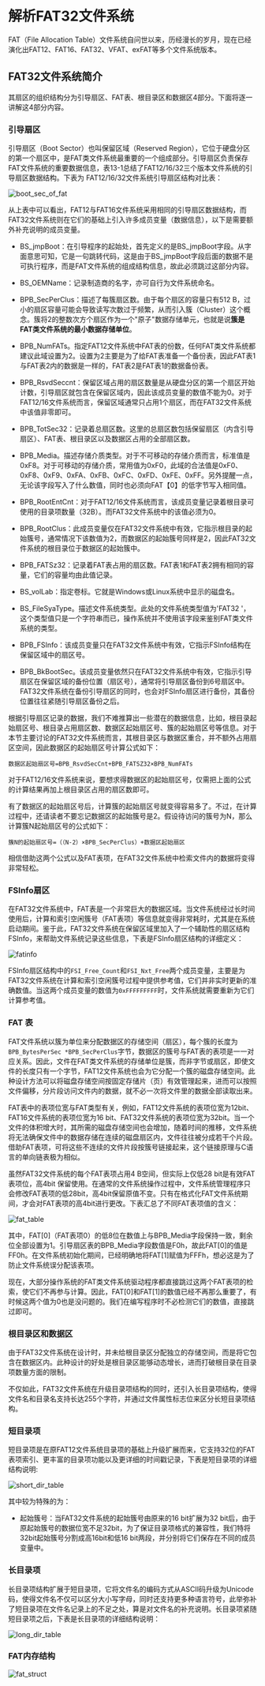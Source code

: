 # 解析FAT32文件系统
FAT（File Allocation Table）文件系统自问世以来，历经漫长的岁月，现在已经演化出FAT12、FAT16、FAT32、VFAT、exFAT等多个文件系统版本。

## FAT32文件系统简介
其扇区的组织结构分为引导扇区、FAT表、根目录区和数据区4部分。下面将逐一讲解这4部分内容。

### 引导扇区
引导扇区（Boot Sector）也叫保留区域（Reserved Region），它位于硬盘分区的第一个扇区中，是FAT类文件系统最重要的一个组成部分。引导扇区负责保存FAT文件系统的重要数据信息，表13-1总结了FAT12/16/32三个版本文件系统的引导扇区数据结构。下表为 FAT12/16/32文件系统引导扇区结构对比表：

![boot_sec_of_fat](README.assets/boot_sec_of_fat.png)

从上表中可以看出，FAT12与FAT16文件系统采用相同的引导扇区数据结构，而FAT32文件系统则在它们的基础上引入许多成员变量（数据信息），以下是需要额外补充说明的成员变量。

- BS_jmpBoot：在引导程序的起始处，首先定义的是BS_jmpBoot字段。从字面意思可知，它是一句跳转代码，这是由于BS_jmpBoot字段后面的数据不是可执行程序，而是FAT文件系统的组成结构信息，故此必须跳过这部分内容。

- BS_OEMName：记录制造商的名字，亦可自行为文件系统命名。

- BPB_SecPerClus：描述了每簇扇区数。由于每个扇区的容量只有512 B，过小的扇区容量可能会导致读写次数过于频繁，从而引入簇（Cluster）这个概念。簇将2的整数次方个扇区作为一个"原子"数据存储单元，也就是说**簇是FAT类文件系统的最小数据存储单位**。

- BPB_NumFATs。指定FAT12文件系统中FAT表的份数，任何FAT类文件系统都建议此域设置为2。设置为2主要是为了给FAT表准备一个备份表，因此FAT表1与FAT表2内的数据是一样的，FAT表2是FAT表1的数据备份表。

- BPB_RsvdSeccnt：保留区域占用的扇区数量是从硬盘分区的第一个扇区开始计数，引导扇区就包含在保留区域内，因此该成员变量的数值不能为0。对于FAT12/16文件系统而言，保留区域通常只占用1个扇区，而在FAT32文件系统中该值非零即可。

- BPB_TotSec32：记录着总扇区数。这里的总扇区数包括保留扇区（内含引导扇区）、FAT表、根目录区以及数据区占用的全部扇区数。

- BPB_Media。描述存储介质类型。对于不可移动的存储介质而言，标准值是0xF8。对于可移动的存储介质，常用值为0xF0，此域的合法值是0xF0、0xF8、0xF9、0xFA、0xFB、0xFC、0xFD、0xFE、0xFF。另外提醒一点，无论该字段写入了什么数值，同时也必须向FAT【0】的低字节写入相同值。

- BPB_RootEntCnt：对于FAT12/16文件系统而言，该成员变量记录着根目录可使用的目录项数量（32B）。而FAT32文件系统中的该值必须为0。

- BPB_RootClus：此成员变量仅在FAT32文件系统中有效，它指示根目录的起始簇号，通常情况下该数值为2，而数据区的起始簇号同样是2，因此FAT32文件系统的根目录位于数据区的起始簇中。

- BPB_FATSz32：记录着FAT表占用的扇区数。FAT表1和FAT表2拥有相同的容量，它们的容量均由此值记录。

- BS_volLab：指定卷标。它就是Windows或Linux系统中显示的磁盘名。

- BS_FileSyaType。描述文件系统类型。此处的文件系统类型值为'FAT32 '，这个类型值只是一个字符串而已，操作系统并不使用该字段来鉴别FAT类文件系统的类型。

- BPB_FSInfo：该成员变量只在FAT32文件系统中有效，它指示FSInfo结构在保留区域中的扇区号。

- BPB_BkBootSec。该成员变量依然只在FAT32文件系统中有效，它指示引导扇区在保留区域的备份位置（扇区号），通常将引导扇区备份到6号扇区中。FAT32文件系统在备份引导扇区的同时，也会对FSInfo扇区进行备份，其备份位置往往紧随引导扇区备份之后。

根据引导扇区记录的数据，我们不难推算出一些潜在的数据信息，比如，根目录起始扇区号、根目录占用扇区数、数据区起始扇区号、簇的起始扇区号等信息。对于本节主要讨论的FAT32文件系统而言，其根目录区与数据区重合，并不额外占用扇区空间，因此数据区的起始扇区号计算公式如下：

`数据区起始扇区号=BPB_RsvdSecCnt+BPB_FATSZ32×BPB_NumFATs`

对于FAT12/16文件系统来说，要想求得数据区的起始扇区号，仅需把上面的公式的计算结果再加上根目录区占用的扇区数即可。

有了数据区的起始扇区号后，计算簇的起始扇区号就变得容易多了。不过，在计算过程中，还请读者不要忘记数据区的起始簇号是2。假设待访问的簇号为N，那么计算簇N起始扇区号的公式如下：

`簇N的起始扇区号=（（N-2）×BPB_SecPerClus）+数据区起始扇区`

相信借助这两个公式以及FAT表项，在FAT32文件系统中检索文件内的数据将变得非常轻松。

### FSInfo扇区

在FAT32文件系统中，FAT表是一个非常巨大的数据区域。当文件系统经过长时间使用后，计算和索引空闲簇号（FAT表项）等信息就变得非常耗时，尤其是在系统启动期间。鉴于此，FAT32文件系统在保留区域里加入了一个辅助性的扇区结构FSInfo，来帮助文件系统记录这些信息，下表是FSInfo扇区结构的详细定义：

![fatinfo](README.assets/fatinfo.png)

FSInfo扇区结构中的`FSI_Free_Count`和`FSI_Nxt_Free`两个成员变量，主要是为FAT32文件系统在计算和索引空闲簇号过程中提供参考值，它们并非实时更新的准确数值。当这两个成员变量的数值为`0xFFFFFFFFF`时，文件系统就需要重新为它们计算参考值。

### FAT 表
FAT文件系统以簇为单位来分配数据区的存储空间（扇区），每个簇的长度为`BPB_BytesPerSec *BPB_SecPerClus`字节，数据区的簇号与FAT表的表项是一一对应关系。因此，文件在FAT类文件系统的存储单位是簇，而非字节或扇区，即使文件的长度只有一个字节，FAT12文件系统也会为它分配一个簇的磁盘存储空间。此种设计方法可以将磁盘存储空间按固定存储片（页）有效管理起来，进而可以按照文件偏移，分片段访问文件内的数据，就不必一次将文件里的数据全部读取出来。

FAT表中的表项位宽与FAT类型有关，例如，FAT12文件系统的表项位宽为12bit、FAT16文件系统的表项位宽为16 bit、FAT32文件系统的表项位宽为32bit。当一个文件的体积增大时，其所需的磁盘存储空间也会增加，随着时间的推移，文件系统将无法确保文件中的数据存储在连续的磁盘扇区内，文件往往被分成若干个片段。借助FAT表项，可将这些不连续的文件片段按簇号链接起来，这个链接原理与C语言的单向链表极为相似。

虽然FAT32文件系统的每个FAT表项占用4 B空间，但实际上仅低28 bit是有效FAT表项位，高4bit 保留使用。在通常的文件系统操作过程中，文件系统管理程序只会修改FAT表项的低28bit，高4bit保留原值不变。只有在格式化FAT文件系统期间，才会对FAT表项的高4bit进行更改。下表汇总了不同FAT表项值的含义：

![fat_table](README.assets/fat_table.png)

其中，FAT[0]（FAT表项0）的低8位在数值上与BPB_Media字段保持一致，剩余位全部设置为1。引导扇区表的BPB_Media字段数值是F0h，故此FAT[0]的值是FF0h。在文件系统初始化期间，已经明确地将FAT[1]赋值为FFFh，想必这是为了防止文件系统误分配该表项。

现在，大部分操作系统的FAT类文件系统驱动程序都直接跳过这两个FAT表项的检索，使它们不再参与计算。因此，FAT[0]和FAT[1]的数值已经不再那么重要了，有时候这两个值为0也是没问题的。我们在编写程序时不必检测它们的数值，直接跳过即可。

### 根目录区和数据区
由于FAT32文件系统在设计时，并未给根目录区分配独立的存储空间，而是将它包含在数据区内。此种设计的好处是根目录区能够动态增长，进而打破根目录在目录项数量方面的限制。

不仅如此，FAT32文件系统在升级目录项结构的同时，还引入长目录项结构，使得文件名和目录名支持长达255个字符，并通过文件属性标志位来区分长短目录项结构。

### 短目录项
短目录项是在原FAT12文件系统目录项的基础上升级扩展而来，它支持32位的FAT表项索引、更丰富的目录项功能以及更详细的时间戳记录，下表是短目录项的详细结构说明:

![short_dir_table](README.assets/short_dir_table.png)

其中较为特殊的为：

- 起始簇号：当FAT32文件系统的起始簇号由原来的16 bit扩展为32 bit后，由于原起始簇号的数据位宽不足32bit，为了保证目录项格式的兼容性，我们特将32bit起始簇号分割成高16bit和低16 bit两段，并分别将它们保存在不同的成员变量中。
### 长目录项

长目录项结构扩展于短目录项，它将文件名的编码方式从ASCII码升级为Unicode码，使得文件名不仅可以区分大小写字母，同时还支持更多种语言符号，此举弥补了短目录项在文件名记录上的不足之处，算是对文件名的补充说明。长目录项紧随短目录项之后，下表是长目录项的详细结构说明：

![long_dir_table](README.assets/long_dir_table.png)

### FAT内存结构
![fat_struct](README.assets/fat_struct.png)

